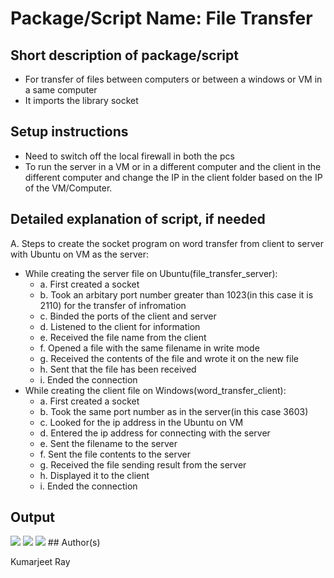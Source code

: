 # Package/Script Name: File Transfer

## Short description of package/script

- For transfer of files between computers or between a windows or VM in a same computer
- It imports the library socket

## Setup instructions

- Need to switch off the local firewall in both the pcs
- To run the server in a VM or in a different computer and the client in the different computer and change the IP in the client folder based on the IP of the VM/Computer.

## Detailed explanation of script, if needed

A. Steps to create the socket program on word transfer from client to server with Ubuntu on VM as the server:
- While creating the server file on Ubuntu(file_transfer_server):
	- a. First created a socket
	- b. Took an arbitary port number greater than 1023(in this case it is 2110) for the transfer of infromation
	- c. Binded the ports of the client and server
	- d. Listened to the client for information
	- e. Received the file name from the client
	- f. Opened a file with the same filename in write mode
	- g. Received the contents of the file and wrote it on the new file
	- h. Sent that the file has been received
	- i. Ended the connection
- While creating the client file on Windows(word_transfer_client):
	- a. First created a socket
	- b. Took the same port number as in the server(in this case 3603)
	- c. Looked for the ip address in the Ubuntu on VM
	- d. Entered the ip address for connecting with the server
	- e. Sent the filename to the server
	- f. Sent the file contents to the server
	- g. Received the file sending result from the server
	- h. Displayed it to the client
	- i. Ended the connection

## Output

<img src="https://github.com/kumarjeetray/Awesome_Python_Scripts/blob/main/BasicPythonScripts/File%20Transfer/Images/file_transfer_client_ss.jpg"/>
<img src="https://github.com/kumarjeetray/Awesome_Python_Scripts/blob/main/BasicPythonScripts/File%20Transfer/Images/file_transfer_server_ss_1.jpg"/>
<img src="https://github.com/kumarjeetray/Awesome_Python_Scripts/blob/main/BasicPythonScripts/File%20Transfer/Images/file_transfer_server_ss_2.jpg"/>
## Author(s)

Kumarjeet Ray

